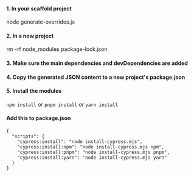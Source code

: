 #### 1. In your scaffold project
node generate-overrides.js

#### 2. In a new project
rm -rf node_modules package-lock.json

#### 3. Make sure the main dependencies and devDependencies are added

#### 4. Copy the generated JSON content to a new project's package.json

#### 5. Install the modules
`npm install` or `pnpm install` or `yarn install`


#### Add this to package.json
```
{
  "scripts": {
    "cypress:install": "node install-cypress.mjs",
    "cypress:install:npm": "node install-cypress.mjs npm",
    "cypress:install:pnpm": "node install-cypress.mjs pnpm",
    "cypress:install:yarn": "node install-cypress.mjs yarn"
  }
}
```
